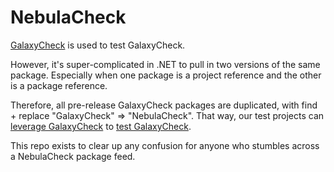# NebulaCheck

[GalaxyCheck](https://github.com/nth-commit/GalaxyCheck) is used to test GalaxyCheck.

However, it's super-complicated in .NET to pull in two versions of the same package. Especially when one package is a project reference and the other is a package reference.

Therefore, all pre-release GalaxyCheck packages are duplicated, with find + replace "GalaxyCheck" => "NebulaCheck". That way, our test projects can [leverage GalaxyCheck](https://github.com/nth-commit/GalaxyCheck/blob/c9289f1b5d0f14c6f96c2e1a084e7fa38bdabacf/src/GalaxyCheck.Tests/GalaxyCheck.Tests.csproj#L15) to [test GalaxyCheck](https://github.com/nth-commit/GalaxyCheck/blob/c9289f1b5d0f14c6f96c2e1a084e7fa38bdabacf/src/GalaxyCheck.Tests/GalaxyCheck.Tests.csproj#L30).

This repo exists to clear up any confusion for anyone who stumbles across a NebulaCheck package feed.
